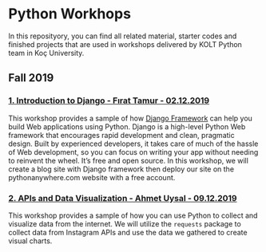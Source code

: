 # Python Workhops

In this reposityory, you can find all related material, starter codes and finished projects that are used in workshops delivered by KOLT Python team in Koç University.

## Fall 2019

### [1. Introduction to Django - Fırat Tamur - 02.12.2019](1-Django/README.md)

This workshop provides a sample of how [Django Framework](https://www.djangoproject.com/) can help you build Web applications using Python. Django is a high-level Python Web framework that encourages rapid development and clean, pragmatic design. Built by experienced developers, it takes care of much of the hassle of Web development, so you can focus on writing your app without needing to reinvent the wheel. It’s free and open source. In this workshop, we will create a blog site with Django framework then deploy our site on the pythonanywhere.com website with a free account.

### [2. APIs and Data Visualization - Ahmet Uysal - 09.12.2019](2-APIs-and-Data-Visualization/README.md)

This workshop provides a sample of how you can use Python to collect and visualize data from the internet. We will utilize the `requests` package to collect data from Instagram APIs and use the data we gathered to create visual charts.
